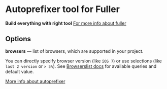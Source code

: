 # Autoprefixer tool for Fuller #
**Build everything with right tool**
[For more info about fuller](https://github.com/fullerjs/fuller)

## Options

**browsers** — list of browsers, which are supported in your project.

You can directly specify browser version (like `iOS 7`) or use selections (like `last 2 version` or `> 5%`). See [Browserslist docs](https://github.com/ai/browserslist) for available queries and default value.

[More info about autoprefixer](https://github.com/postcss/autoprefixer)
